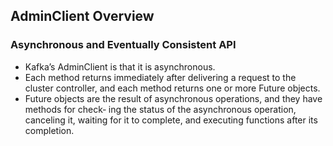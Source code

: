 
## AdminClient Overview

### Asynchronous and Eventually Consistent API

- Kafka’s AdminClient is that it is asynchronous.
- Each method returns immediately after delivering a request to the cluster controller, and each method returns one or more Future objects.
- Future objects are the result of asynchronous operations, and they have methods for check‐ ing the status of the asynchronous operation, canceling it, waiting for it to complete, and executing functions after its completion.